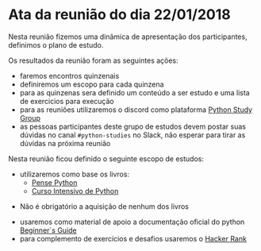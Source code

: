 # Ata da reunião do dia 22/01/2018

Nesta reunião fizemos uma dinâmica de apresentação dos participantes, definimos o plano de estudo.

Os resultados da reunião foram as seguintes ações:

- faremos encontros quinzenais
- definiremos um escopo para cada quinzena
- para as quinzenas sera definido um conteúdo a ser estudo e uma lista de exercicios para execução
- para as reuniões utilizaremos o discord como plataforma [Python Study Group](https://discord.gg/8D5mjq)
- as pessoas participantes deste grupo de estudos devem postar suas dúvidas no canal `#python-studies` no Slack, não esperar para tirar as dúvidas na próxima reunião

Nesta reunião ficou definido o seguinte escopo de estudos:

- utilizaremos como base os livros:
    - [Pense Python](https://penseallen.github.io/PensePython2e/)
    - [Curso Intensivo de Python](https://novatec.com.br/livros/curso-intensivo-python/)

* Não é obrigatório a aquisição de nenhum dos livros

- usaremos como material de apoio a documentação oficial do python [Beginner´s Guide](https://wiki.python.org/moin/BeginnersGuide)
- para complemento de exercícios e desafios usaremos o [Hacker Rank](https://www.hackerrank.com/)




